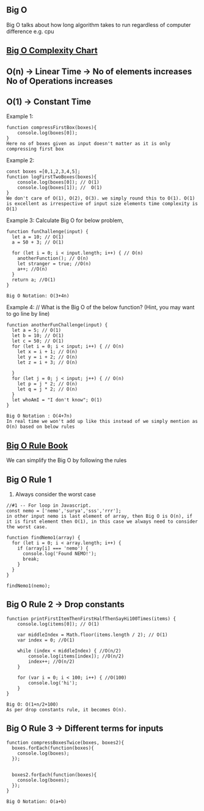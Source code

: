 ## Big O
Big O talks about how long algorithm takes to run regardless of computer difference e.g. cpu 

## [Big O Complexity Chart](./big-o.png)

## O(n) -> Linear Time -> No of elements increases No of Operations increases

## O(1) -> Constant Time 
Example 1:
```
function compressFirstBox(boxes){
    console.log(boxes[0]);
}
Here no of boxes given as input doesn't matter as it is only compressing first box
```
Example 2:
```
const boxes =[0,1,2,3,4,5];
function logFirstTwoBoxes(boxes){
    console.log(boxes[0]); // O(1)
    console.log(boxes[1]); //  O(1)
}
We don't care of O(1), O(2), O(3). we simply round this to O(1). O(1) is excellent as irrespective of input size elements time complexity is O(1)
```
Example 3: Calculate Big O for below problem,
```
function funChallenge(input) {
  let a = 10; // O(1)
  a = 50 + 3; // O(1)

  for (let i = 0; i < input.length; i++) { // O(n)
    anotherFunction(); // O(n)
    let stranger = true; //O(n)
    a++; //O(n)
  }
  return a; //O(1)
}

Big O Notation: O(3+4n)
```

Example 4: // What is the Big O of the below function? (Hint, you may want to go line by line)
```
function anotherFunChallenge(input) {
  let a = 5; // O(1)
  let b = 10; // O(1)
  let c = 50; // O(1)
  for (let i = 0; i < input; i++) { // O(n)
    let x = i + 1; // O(n)
    let y = i + 2; // O(n)
    let z = i + 3; // O(n)

  }
  for (let j = 0; j < input; j++) { // O(n)
    let p = j * 2; // O(n)
    let q = j * 2; // O(n)
  }
  let whoAmI = "I don't know"; O(1)
}

Big O Notation : O(4+7n)
In real time we won't add up like this instead of we simply mention as O(n) based on below rules
```

## [Big O Rule Book](./big-o-rules.png)
We can simplify the Big O by following the rules
## Big O Rule 1
1) Always consider the worst case 
```
//#1 -- For loop in Javascript.
const nemo = ['nemo','surya','sss','rrr'];
in other input nemo is last element of array, then Big O is O(n), if it is first element then O(1), in this case we always need to consider the worst case.

function findNemo1(array) {
  for (let i = 0; i < array.length; i++) {
    if (array[i] === 'nemo') {
      console.log('Found NEMO!');
      break;
    }
  }
}

findNemo1(nemo);
```

## Big O Rule 2 -> Drop constants 
```
function printFirstItemThenFirstHalfThenSayHi100Times(items) {
    console.log(items[0]); // O(1)

    var middleIndex = Math.floor(items.length / 2); // O(1)
    var index = 0; //O(1)

    while (index < middleIndex) { //O(n/2)
        console.log(items[index]); //O(n/2)
        index++; //O(n/2)
    }

    for (var i = 0; i < 100; i++) { //O(100)
        console.log('hi');
    }
}

Big O: O(1+n/2+100)
As per drop constants rule, it becomes O(n).
```

## Big O Rule 3 -> Different terms for inputs
```
function compressBoxesTwice(boxes, boxes2){
  boxes.forEach(function(boxes){
    console.log(boxes);
  });


  boxes2.forEach(function(boxes){
    console.log(boxes);
  });
}

Big O Notation: O(a+b)
```

## 






